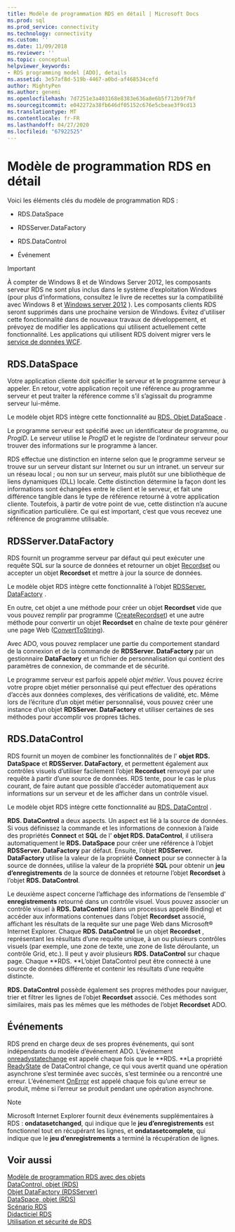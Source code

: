 ```yaml
---
title: Modèle de programmation RDS en détail | Microsoft Docs
ms.prod: sql
ms.prod_service: connectivity
ms.technology: connectivity
ms.custom: ''
ms.date: 11/09/2018
ms.reviewer: ''
ms.topic: conceptual
helpviewer_keywords:
- RDS programming model [ADO], details
ms.assetid: 3e57af8d-519b-4467-a0bd-af468534cefd
author: MightyPen
ms.author: genemi
ms.openlocfilehash: 7d7251e3a403168e8383e636a8e6b5f712b9f7bf
ms.sourcegitcommit: e042272a38fb646df05152c676e5cbeae3f9cd13
ms.translationtype: MT
ms.contentlocale: fr-FR
ms.lasthandoff: 04/27/2020
ms.locfileid: "67922525"
---
```

# <a name="rds-programming-model-in-detail"></a>Modèle de programmation RDS en détail
Voici les éléments clés du modèle de programmation RDS :  
  
-   RDS.DataSpace  
  
-   RDSServer.DataFactory  
  
-   RDS.DataControl  
  
-   Événement  
  
> [!IMPORTANT]
>  À compter de Windows 8 et de Windows Server 2012, les composants serveur RDS ne sont plus inclus dans le système d’exploitation Windows (pour plus d’informations, consultez le livre de recettes sur la compatibilité avec Windows 8 et [Windows server 2012](https://www.microsoft.com/download/details.aspx?id=27416) ). Les composants clients RDS seront supprimés dans une prochaine version de Windows. Évitez d'utiliser cette fonctionnalité dans de nouveaux travaux de développement, et prévoyez de modifier les applications qui utilisent actuellement cette fonctionnalité. Les applications qui utilisent RDS doivent migrer vers le [service de données WCF](https://go.microsoft.com/fwlink/?LinkId=199565).  
  
## <a name="rdsdataspace"></a>RDS.DataSpace  
 Votre application cliente doit spécifier le serveur et le programme serveur à appeler. En retour, votre application reçoit une référence au programme serveur et peut traiter la référence comme s’il s’agissait du programme serveur lui-même.  
  
 Le modèle objet RDS intègre cette fonctionnalité au [RDS. Objet DataSpace](../../../ado/reference/rds-api/dataspace-object-rds.md) .  
  
 Le programme serveur est spécifié avec un identificateur de programme, ou *ProgID*. Le serveur utilise le *ProgID* et le registre de l’ordinateur serveur pour trouver des informations sur le programme à lancer.  
  
 RDS effectue une distinction en interne selon que le programme serveur se trouve sur un serveur distant sur Internet ou sur un intranet. un serveur sur un réseau local ; ou non sur un serveur, mais plutôt sur une bibliothèque de liens dynamiques (DLL) locale. Cette distinction détermine la façon dont les informations sont échangées entre le client et le serveur, et fait une différence tangible dans le type de référence retourné à votre application cliente. Toutefois, à partir de votre point de vue, cette distinction n’a aucune signification particulière. Ce qui est important, c’est que vous recevez une référence de programme utilisable.  
  
## <a name="rdsserverdatafactory"></a>RDSServer.DataFactory  
 RDS fournit un programme serveur par défaut qui peut exécuter une requête SQL sur la source de données et retourner un objet [Recordset](../../../ado/reference/ado-api/recordset-object-ado.md) ou accepter un objet **Recordset** et mettre à jour la source de données.  
  
 Le modèle objet RDS intègre cette fonctionnalité à l’objet [RDSServer. DataFactory](../../../ado/reference/rds-api/datafactory-object-rdsserver.md) .  
  
 En outre, cet objet a une méthode pour créer un objet **Recordset** vide que vous pouvez remplir par programme ([CreateRecordset](../../../ado/reference/rds-api/createrecordset-method-rds.md)) et une autre méthode pour convertir un objet **Recordset** en chaîne de texte pour générer une page Web ([ConvertToString](../../../ado/reference/rds-api/converttostring-method-rds.md)).  
  
 Avec ADO, vous pouvez remplacer une partie du comportement standard de la connexion et de la commande de **RDSServer. DataFactory** par un gestionnaire **DataFactory** et un fichier de personnalisation qui contient des paramètres de connexion, de commande et de sécurité.  
  
 Le programme serveur est parfois appelé *objet métier*. Vous pouvez écrire votre propre objet métier personnalisé qui peut effectuer des opérations d’accès aux données complexes, des vérifications de validité, etc. Même lors de l’écriture d’un objet métier personnalisé, vous pouvez créer une instance d’un objet **RDSServer. DataFactory** et utiliser certaines de ses méthodes pour accomplir vos propres tâches.  
  
## <a name="rdsdatacontrol"></a>RDS.DataControl  
 RDS fournit un moyen de combiner les fonctionnalités de l' **objet RDS. DataSpace** et **RDSServer. DataFactory**, et permettent également aux contrôles visuels d’utiliser facilement l’objet **Recordset** renvoyé par une requête à partir d’une source de données. RDS tente, pour le cas le plus courant, de faire autant que possible d’accéder automatiquement aux informations sur un serveur et de les afficher dans un contrôle visuel.  
  
 Le modèle objet RDS intègre cette fonctionnalité au [RDS. DataControl](../../../ado/reference/rds-api/datacontrol-object-rds.md) .  
  
 **RDS. DataControl** a deux aspects. Un aspect est lié à la source de données. Si vous définissez la commande et les informations de connexion à l’aide des propriétés **Connect** et **SQL** de l' **objet RDS. DataControl**, il utilisera automatiquement le **RDS. DataSpace** pour créer une référence à l’objet **RDSServer. DataFactory** par défaut. Ensuite, l’objet **RDSServer. DataFactory** utilise la valeur de la propriété **Connect** pour se connecter à la source de données, utilise la valeur de la propriété **SQL** pour obtenir un **jeu d’enregistrements** de la source de données et retourne l’objet **Recordset** à l’objet **RDS. DataControl**.  
  
 Le deuxième aspect concerne l’affichage des informations de l’ensemble d' **enregistrements** retourné dans un contrôle visuel. Vous pouvez associer un contrôle visuel à **RDS. DataControl** (dans un processus appelé Binding) et accéder aux informations contenues dans l’objet **Recordset** associé, affichant les résultats de la requête sur une page Web dans Microsoft® Internet Explorer. Chaque **RDS. DataControl** lie un objet **Recordset** , représentant les résultats d’une requête unique, à un ou plusieurs contrôles visuels (par exemple, une zone de texte, une zone de liste déroulante, un contrôle Grid, etc.). Il peut y avoir plusieurs **RDS. DataControl** sur chaque page. Chaque **RDS. **L’objet DataControl peut être connecté à une source de données différente et contenir les résultats d’une requête distincte.  
  
 **RDS. DataControl** possède également ses propres méthodes pour naviguer, trier et filtrer les lignes de l’objet **Recordset** associé. Ces méthodes sont similaires, mais pas les mêmes que les méthodes de l’objet **Recordset** ADO.  
  
## <a name="events"></a>Événements  
 RDS prend en charge deux de ses propres événements, qui sont indépendants du modèle d’événement ADO. L’événement [onreadystatechange](../../../ado/reference/rds-api/onreadystatechange-event-rds.md) est appelé chaque fois que le **RDS. **La propriété [ReadyState](../../../ado/reference/rds-api/readystate-property-rds.md) de DataControl change, ce qui vous avertit quand une opération asynchrone s’est terminée avec succès, s’est terminée ou a rencontré une erreur. L’événement [OnError](../../../ado/reference/rds-api/onerror-event-rds.md) est appelé chaque fois qu’une erreur se produit, même si l’erreur se produit pendant une opération asynchrone.  
  
> [!NOTE]
>  Microsoft Internet Explorer fournit deux événements supplémentaires à RDS : **ondatasetchanged**, qui indique que le **jeu d’enregistrements** est fonctionnel tout en récupérant les lignes, et **ondatasetcomplete**, qui indique que le **jeu d’enregistrements** a terminé la récupération de lignes.  
  
## <a name="see-also"></a>Voir aussi  
 [Modèle de programmation RDS avec des objets](../../../ado/guide/remote-data-service/rds-programming-model-with-objects.md)   
 [DataControl, objet (RDS)](../../../ado/reference/rds-api/datacontrol-object-rds.md)   
 [Objet DataFactory (RDSServer)](../../../ado/reference/rds-api/datafactory-object-rdsserver.md)   
 [DataSpace, objet (RDS)](../../../ado/reference/rds-api/dataspace-object-rds.md)   
 [Scénario RDS](../../../ado/guide/remote-data-service/rds-scenario.md)   
 [Didacticiel RDS](../../../ado/guide/remote-data-service/rds-tutorial.md)   
 [Utilisation et sécurité de RDS](../../../ado/guide/remote-data-service/rds-usage-and-security.md)



